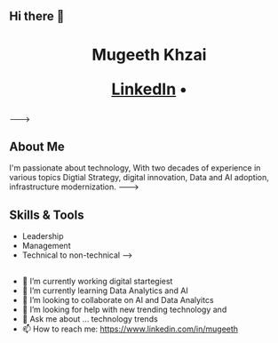 ## Hi there 👋

<!--
**mugeeth/Mugeeth** is a ✨ _special_ ✨ repository because its `README.md` (this file) appears on your GitHub profile.

Here are some ideas to get you started:

- 🔭 I’m currently working digital startegiest 
- 🌱 I’m currently learning Data Analytics and AI
- 👯 I’m looking to collaborate on AI and Data Analyitcs 
- 🤔 I’m looking for help with new trending technology and 
- 💬 Ask me about ... technology trends 
- 📫 How to reach me: https://www.linkedin.com/in/mugeeth/ 

-->



<h1 align="center"> Mugeeth Khzai
<p align="center">
 <a href="https://www.linkedin.com/in/mugeeth/">LinkedIn</a> •
</p> </h1>

--->
## About Me
I'm passionate about technology,  With two decades of experience in various topics Digtial Strategy, digital innovation, Data and AI adoption, infrastructure modernization.
--->
## Skills & Tools
- Leadership
- Management
- Technical to non-technical
-->
##
- 🔭 I’m currently working digital startegiest 
- 🌱 I’m currently learning Data Analytics and AI
- 👯 I’m looking to collaborate on AI and Data Analyitcs 
- 🤔 I’m looking for help with new trending technology and 
- 💬 Ask me about ... technology trends 
- 📫 How to reach me: https://www.linkedin.com/in/mugeeth
```markdown
